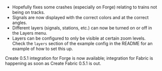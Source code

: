 - Hopefully fixes some crashes (especially on Forge) relating to trains not being on tracks.
- Signals are now displayed with the correct colors and at the correct angles.
- Different layers (signals, stations, etc.) can now be turned on or off in the Layers menu.
- Layers can be configured to only be visible at certain zoom levels. Check the `layers` section of the example config in the README for an example of how to set this up.

Create 0.5.1 integration for Forge is now available; integration for Fabric is happening as soon as Create Fabric 0.5.1 is out.
